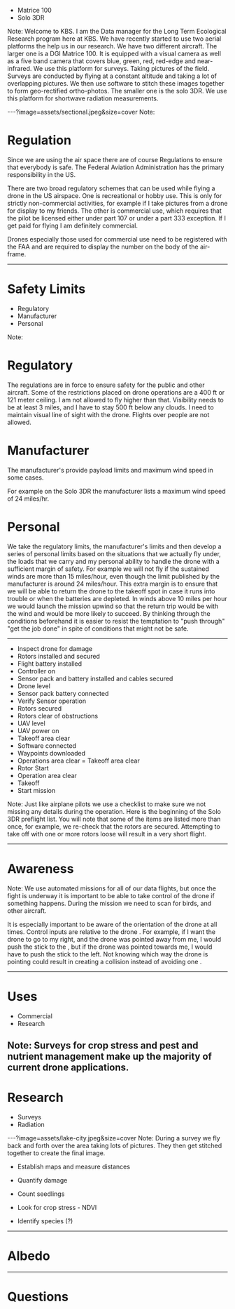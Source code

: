 
- Matrice 100
- Solo 3DR

Note:
Welcome to KBS. I am the Data manager for the Long Term Ecological Research
program here at KBS. We have recently started to use two aerial platforms
the help us in our research. We have two different aircraft. The larger one is a DGI
Matrice 100. It is equipped with a visual camera as well as a five band camera
that covers blue, green, red, red-edge and near-infrared.  We use this platform
for surveys. Taking pictures of the field. Surveys are conducted by flying at a
constant altitude and taking a lot of overlapping pictures. We then use software
to stitch these images together to form geo-rectified ortho-photos.
The smaller one is the solo 3DR. We use this platform for shortwave radiation
measurements.

---?image=assets/sectional.jpeg&size=cover
Note:
# Regulation
Since we are using the air space there are of course Regulations to ensure that
everybody is safe. The Federal Aviation Administration has the primary
responsibility in the US.

There are two broad regulatory schemes that can be used while flying a drone in
the US airspace. One is recreational or hobby use. This is only for strictly
non-commercial activities, for example if I take pictures from a drone for
display to my friends. The other is commercial use, which requires that the
pilot be licensed either under part 107 or under a part 333 exception. If I get
paid for flying I am definitely commercial.

Drones especially those used for commercial use need to be registered with the
FAA and are required to display the number on the body of the air-frame.

---
# Safety Limits
- Regulatory
- Manufacturer
- Personal

Note:
# Regulatory
The regulations are in force to ensure safety for the public and other aircraft.
Some of the restrictions placed on drone operations are a 400 ft or 121 meter
ceiling. I am not allowed to fly higher than that. Visibility needs to be at
least 3 miles, and I have to stay 500 ft below any clouds. I need to maintain
visual line of sight with the drone.  Flights over people are not allowed.

# Manufacturer
The manufacturer's provide payload limits and maximum wind speed in some cases.

For example on the Solo 3DR the manufacturer lists a maximum wind speed of 24
miles/hr.

# Personal
We take the regulatory limits, the manufacturer's limits and then develop a
series of personal limits based on the situations that we actually fly under,
the loads that we carry and my personal ability to handle the drone with a
sufficient margin of safety. For
example we will not fly if the sustained winds are more than 15 miles/hour, even
though the limit published by the manufacturer is around 24 miles/hour. This
extra margin is to ensure that we will be able to return the drone to the takeoff spot in
case it runs into trouble or when the batteries are depleted. In winds above 10 miles
per hour we would launch the mission upwind so that the return trip would be
with the wind and would be more likely to succeed. By thinking through the
conditions beforehand it is easier to resist the temptation to "push through"
"get the job done" in spite of conditions that might not be safe.

---
- Inspect drone for damage
- Rotors installed and secured
- Flight battery installed
- Controller on
- Sensor pack and battery installed  and cables secured
- Drone level
- Sensor pack battery connected
- Verify Sensor operation
- Rotors secured
- Rotors clear of obstructions
- UAV level
- UAV power on
- Takeoff area clear
- Software connected
- Waypoints downloaded
- Operations area clear
= Takeoff area clear
- Rotor Start
- Operation area clear
- Takeoff
- Start mission

Note:
Just like airplane pilots we use a checklist to make sure we not missing
any details during the operation. Here is the beginning of the Solo 3DR
preflight list. You will note that some of the items are listed more than once,
for example, we re-check that the rotors are secured. Attempting to take off
with one or more rotors loose will result in a very short flight.

---
# Awareness

Note:
We use automated missions for all of our data flights, but once the fight is
underway it is important to be
able to take control of the drone if something happens. During the mission we
need to scan for birds, and other aircraft.

It is especially important to be aware of the
orientation of the drone at all times. Control inputs are relative to
the drone . For example, if I want the drone to go to my right, and the drone
was pointed away from me,  I would push the
stick to the , but if the drone was pointed towards me, I would have to
push the stick to the left.  Not knowing which way
the drone is pointing could result in creating a collision instead of avoiding
one .

---
# Uses

- Commercial
- Research

Note:
Surveys for crop stress and pest and nutrient management make up the majority of
current drone applications.
---

# Research
- Surveys
- Radiation

---?image=assets/lake-city.jpeg&size=cover
Note:
During a survey we fly back and forth over the area taking lots of pictures.
They then get stitched together to create the final image.

- Establish maps and measure distances
- Quantify damage
- Count seedlings

- Look for crop stress - NDVI
- Identify species (?)

---
# Albedo

---
# Questions
